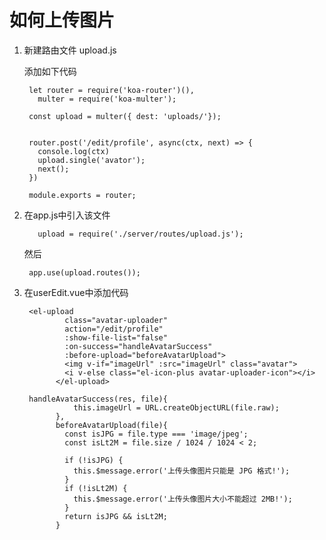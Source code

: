 # 如何上传图片

1. 新建路由文件 upload.js

    添加如下代码

        let router = require('koa-router')(),
          multer = require('koa-multer');

        const upload = multer({ dest: 'uploads/'});


        router.post('/edit/profile', async(ctx, next) => {
          console.log(ctx)
          upload.single('avator');
          next();
        })

        module.exports = router;


2. 在app.js中引入该文件

          upload = require('./server/routes/upload.js');

    然后

        app.use(upload.routes());

3. 在userEdit.vue中添加代码

        <el-upload
                class="avatar-uploader"
                action="/edit/profile"
                :show-file-list="false"
                :on-success="handleAvatarSuccess"
                :before-upload="beforeAvatarUpload">
                <img v-if="imageUrl" :src="imageUrl" class="avatar">
                <i v-else class="el-icon-plus avatar-uploader-icon"></i>
              </el-upload>

        handleAvatarSuccess(res, file){
                  this.imageUrl = URL.createObjectURL(file.raw);
              },
              beforeAvatarUpload(file){
                const isJPG = file.type === 'image/jpeg';
                const isLt2M = file.size / 1024 / 1024 < 2;

                if (!isJPG) {
                  this.$message.error('上传头像图片只能是 JPG 格式!');
                }
                if (!isLt2M) {
                  this.$message.error('上传头像图片大小不能超过 2MB!');
                }
                return isJPG && isLt2M;
              }
